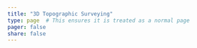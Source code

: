 ```yaml
---
title: "3D Topographic Surveying"
type: page  # This ensures it is treated as a normal page
pager: false
share: false
---
```

